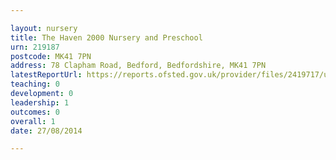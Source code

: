 ```yaml
---

layout: nursery
title: The Haven 2000 Nursery and Preschool
urn: 219187
postcode: MK41 7PN
address: 78 Clapham Road, Bedford, Bedfordshire, MK41 7PN
latestReportUrl: https://reports.ofsted.gov.uk/provider/files/2419717/urn/219187.pdf
teaching: 0
development: 0
leadership: 1
outcomes: 0
overall: 1
date: 27/08/2014

---
```

